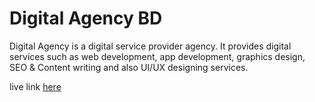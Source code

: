 # Digital Agency BD

Digital Agency is a digital service provider agency. It provides digital services such as web development, app development, graphics design, SEO & Content writing and also UI/UX designing services.

live link <a href="https://digital-agency-bd.web.app/">here</a>
